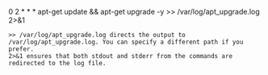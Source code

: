 0 2 * * * apt-get update && apt-get upgrade -y >> /var/log/apt_upgrade.log 2>&1

    >> /var/log/apt_upgrade.log directs the output to /var/log/apt_upgrade.log. You can specify a different path if you prefer.
    2>&1 ensures that both stdout and stderr from the commands are redirected to the log file.
